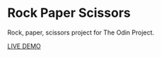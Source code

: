 # Rock Paper Scissors
Rock, paper, scissors project for The Odin Project.

[LIVE DEMO](https://clabx.github.io/rock-paper-scissors/)
